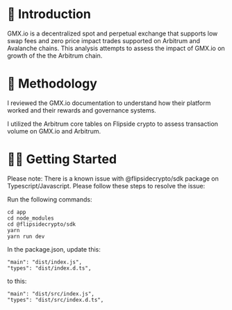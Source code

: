 # 👋 Introduction
GMX.io is a decentralized spot and perpetual exchange that supports low swap fees and zero price impact trades supported on Arbitrum and Avalanche chains. This analysis attempts to assess the impact of GMX.io on growth of the the Arbitrum chain.

# 🧠 Methodology
I reviewed the GMX.io documentation to understand how their platform worked and their rewards and governance systems. 

I utilized the Arbitrum core tables on Flipside crypto to assess transaction volume on GMX.io and Arbitrum. 

# 👩‍💻 Getting Started

Please note: There is a known issue with @flipsidecrypto/sdk package on Typescript/Javascript. Please follow these steps to resolve the issue:

Run the following commands:
```
cd app
cd node_modules
cd @flipsidecrypto/sdk
yarn
yarn run dev
```

In the package.json, update this:

```
"main": "dist/index.js",
"types": "dist/index.d.ts",
```
  
 to this:
 
```
"main": "dist/src/index.js",
"types": "dist/src/index.d.ts",
```


